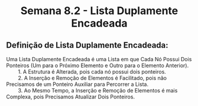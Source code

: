 <h1 align="center"> Semana 8.2 - Lista Duplamente Encadeada </h1>

## Definição de Lista Duplamente Encadeada:
Uma Lista Duplamente Encadeada é uma Lista em que Cada Nó Possui Dois Ponteiros (Um para o Próximo Elemento e Outro para o Elemento Anterior).
<br>&emsp;&emsp; 1. A Estrutura é Alterada, pois cada nó possui dois ponteiros.
<br>&emsp;&emsp; 2. A Inserção e Remoção de Elementos é Facilitado, pois não Precisamos de um Ponteiro Auxiliar para Percorrer a Lista. 
<br>&emsp;&emsp; 3. Ao Mesmo Tempo, a Inserção e Remoção de Elementos é mais Complexa, pois Precisamos Atualizar Dois Ponteiros.
